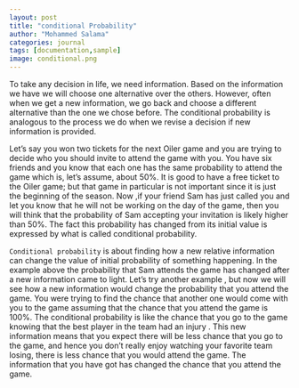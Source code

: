 ```yaml
---
layout: post
title: "conditional Probability"
author: "Mohammed Salama"
categories: journal
tags: [documentation,sample]
image: conditional.png
---
```

To take any decision in life, we need information. Based on the information we have we will choose one alternative over the others. However, often when we get a new information, we go back and choose a different alternative than the one we chose before. The conditional probability is analogous to the process we do when we revise a decision if new information is provided.

Let’s say you won two tickets for the next Oiler game and you are trying to decide who you should invite to attend the game with you. You have six friends and you know that each one has the same probability to attend the game which is, let’s assume, about 50%. It is good to have a free ticket to the Oiler game; but that game in particular is not important since it is just the beginning of the season. Now ,if your friend Sam has just called you and let you know that he will not be working on the day of the game, then you will think that the probability of Sam accepting your invitation is likely higher than 50%. The fact this probability has changed
from its initial value is expressed by what is called conditional probability.

`Conditional probability` is about finding how a new relative information can change the value of initial probability of something happening. In the example above the probability that Sam attends the game has changed after a new information came to light. Let’s try another example , but now we will see how a new information would change the probability that you attend the game. You were trying to find the chance that another one would come with you to the game assuming that the chance that you attend the game is 100%.
The conditional probability is like the chance that you go to the game knowing that the best player in the team had an injury . This new information means that you expect there will be less chance that you go to the game, and hence you don’t really enjoy watching your favorite team losing, there is less chance that you would attend the game. The information that you have got has changed the chance that you attend the game.

